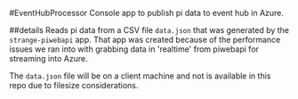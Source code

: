 ﻿#EventHubProcessor
Console app to publish pi data to event hub in Azure.

##details
Reads pi data from a CSV file `data.json` that was generated by the `strange-piwebapi` app. That app was created because of the performance issues we ran into with grabbing data in 'realtime' from piwebapi for streaming into Azure.

The `data.json` file will be on a client machine and not is available in this repo due to filesize considerations.